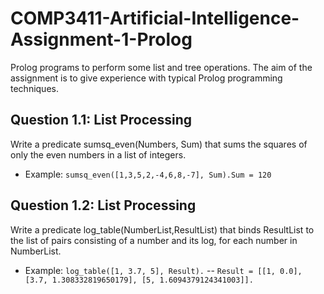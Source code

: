 # COMP3411-Artificial-Intelligence-Assignment-1-Prolog
Prolog programs to perform some list and tree operations. The aim of the assignment is to give experience with typical Prolog programming techniques. 

## Question 1.1: List Processing
Write a predicate sumsq_even(Numbers, Sum) that sums the squares of only the even numbers in a list of integers.
- Example: `sumsq_even([1,3,5,2,-4,6,8,-7], Sum).Sum = 120`

## Question 1.2: List Processing
Write a predicate log_table(NumberList,ResultList) that binds ResultList to the list of pairs consisting of a number and its log, for each number in NumberList. 
- Example: `log_table([1, 3.7, 5], Result).`
-- `Result = [[1, 0.0], [3.7, 1.308332819650179], [5, 1.6094379124341003]].`
